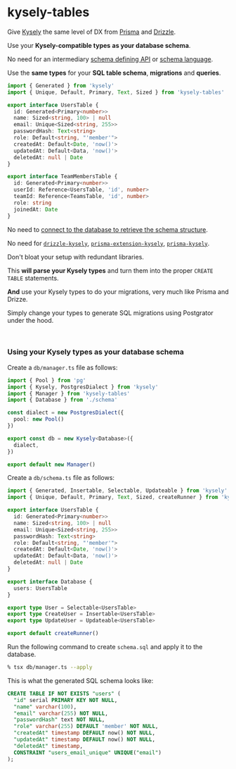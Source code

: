 # kysely-tables

Give [Kysely]() the same level of DX from [Prisma]() and [Drizzle]().

Use your **Kysely-compatible types** **as your database schema**. 

No need for an intermediary [schema defining API](https://orm.drizzle.team/docs/schemas) or [schema language](https://www.prisma.io/docs/orm/prisma-schema/overview).

Use the **same types** for your **SQL table schema**, **migrations** and **queries**.

```ts
import { Generated } from 'kysely'
import { Unique, Default, Primary, Text, Sized } from 'kysely-tables'

export interface UsersTable {
  id: Generated<Primary<number>>
  name: Sized<string, 100> | null
  email: Unique<Sized<string, 255>>
  passwordHash: Text<string>
  role: Default<string, "'member'">
  createdAt: Default<Date, 'now()'>
  updatedAt: Default<Data, 'now()'>
  deletedAt: null | Date
}

export interface TeamMembersTable {
  id: Generated<Primary<number>>
  userId: Reference<UsersTable, 'id', number>
  teamId: Reference<TeamsTable, 'id', number>
  role: string
  joinedAt: Date
}
```

No need to [connect to the database to retrieve the schema structure](https://github.com/RobinBlomberg/kysely-codegen). 

No need for [`drizzle-kysely`](https://github.com/drizzle-team/drizzle-kysely), [`prisma-extension-kysely`](https://github.com/eoin-obrien/prisma-extension-kysely), [`prisma-kysely`](https://github.com/valtyr/prisma-kysely). 

Don't bloat your setup with redundant libraries.

This **will parse your Kysely types** and turn them into the proper `CREATE TABLE` statements.

**And** use your Kysely types to do your migrations, very much like Prisma and Drizze.

Simply change your types to generate SQL migrations using Postgrator under the hood.

<br>

### Using your Kysely types as your database schema

Create a `db/manager.ts` file as follows:

```ts
import { Pool } from 'pg'
import { Kysely, PostgresDialect } from 'kysely'
import { Manager } from 'kysely-tables'
import { Database } from './schema'

const dialect = new PostgresDialect({
  pool: new Pool()
})

export const db = new Kysely<Database>({
  dialect,
})

export default new Manager()
```

Create a `db/schema.ts` file as follows:

```ts
import { Generated, Insertable, Selectable, Updateable } from 'kysely'
import { Unique, Default, Primary, Text, Sized, createRunner } from 'kysely-tables'

export interface UsersTable {
  id: Generated<Primary<number>>
  name: Sized<string, 100> | null
  email: Unique<Sized<string, 255>>
  passwordHash: Text<string>
  role: Default<string, "'member'">
  createdAt: Default<Date, 'now()'>
  updatedAt: Default<Data, 'now()'>
  deletedAt: null | Date
}

export interface Database {
  users: UsersTable
}

export type User = Selectable<UsersTable>
export type CreateUser = Insertable<UsersTable>
export type UpdateUser = Updateable<UsersTable>

export default createRunner()
```

Run the following command to create `schema.sql` and apply it to the database.

```sh
% tsx db/manager.ts --apply
```

This is what the generated SQL schema looks like:

```sql
CREATE TABLE IF NOT EXISTS "users" (
  "id" serial PRIMARY KEY NOT NULL,
  "name" varchar(100),
  "email" varchar(255) NOT NULL,
  "passwordHash" text NOT NULL,
  "role" varchar(255) DEFAULT 'member' NOT NULL,
  "createdAt" timestamp DEFAULT now() NOT NULL,
  "updatedAt" timestamp DEFAULT now() NOT NULL,
  "deletedAt" timestamp,
  CONSTRAINT "users_email_unique" UNIQUE("email")
);
```
